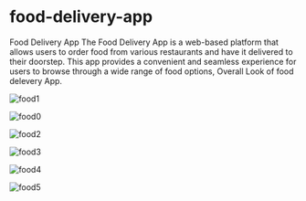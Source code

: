# food-delivery-app
Food Delivery App
The Food Delivery App is a web-based platform that allows users to order food from various restaurants and have it delivered to their doorstep. 
This app provides a convenient and seamless experience for users to browse through a wide range of food options, Overall Look of food delevery App.

![food1](https://github.com/Yogeshchitampalle/food-delivery-app/assets/86973304/67fe3c0e-5829-4742-99e9-62383278f2d6)

![food0](https://github.com/Yogeshchitampalle/food-delivery-app/assets/86973304/71d11dfb-f1a7-4dc5-88c3-6d7fd9d143b5)

![food2](https://github.com/Yogeshchitampalle/food-delivery-app/assets/86973304/f85596a1-f015-4721-aa5a-eccc74e785a2)

![food3](https://github.com/Yogeshchitampalle/food-delivery-app/assets/86973304/a90c89a3-c248-47df-b8aa-0cc7c31a5b3e)

![food4](https://github.com/Yogeshchitampalle/food-delivery-app/assets/86973304/d67b1f39-035e-4a3d-8997-806045638db7)

![food5](https://github.com/Yogeshchitampalle/food-delivery-app/assets/86973304/f0815e84-8324-42d8-a3f4-ad021a7dcd70)






